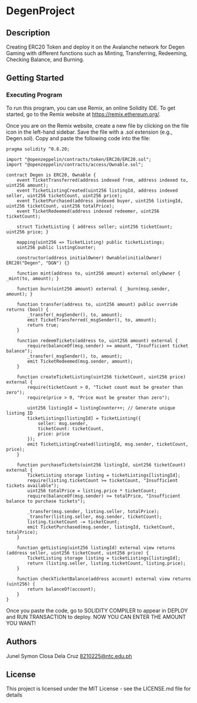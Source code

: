 # DegenProject
## Description
 Creating ERC20 Token and deploy it on the Avalanche network for Degen Gaming with different functions such as Minting, Transferring, Redeeming, Checking Balance, and Burning.

## Getting Started

### Executing Program
To run this program, you can use Remix, an online Solidity IDE. To get started, go to the Remix website at https://remix.ethereum.org/.

Once you are on the Remix website, create a new file by clicking on the file icon in the left-hand sidebar. Save the file with a .sol extension (e.g., Degen.sol). Copy and paste the following code into the file:

```
pragma solidity ^0.8.20;

import "@openzeppelin/contracts/token/ERC20/ERC20.sol";
import "@openzeppelin/contracts/access/Ownable.sol";

contract Degen is ERC20, Ownable {
    event TicketTransferred(address indexed from, address indexed to, uint256 amount);
    event TicketListingCreated(uint256 listingId, address indexed seller, uint256 ticketCount, uint256 price);
    event TicketPurchased(address indexed buyer, uint256 listingId, uint256 ticketCount, uint256 totalPrice);
    event TicketRedeemed(address indexed redeemer, uint256 ticketCount);

    struct TicketListing { address seller; uint256 ticketCount; uint256 price; }

    mapping(uint256 => TicketListing) public ticketListings;
    uint256 public listingCounter;

    constructor(address initialOwner) Ownable(initialOwner) ERC20("Degen", "DGN") {}

    function mint(address to, uint256 amount) external onlyOwner { _mint(to, amount); }

    function burn(uint256 amount) external { _burn(msg.sender, amount); }

    function transfer(address to, uint256 amount) public override returns (bool) { 
        _transfer(_msgSender(), to, amount); 
        emit TicketTransferred(_msgSender(), to, amount);
        return true; 
    }

    function redeemTickets(address to, uint256 amount) external {
        require(balanceOf(msg.sender) >= amount, "Insufficient ticket balance");
        _transfer(_msgSender(), to, amount); 
        emit TicketRedeemed(msg.sender, amount);
    }   

    function createTicketListing(uint256 ticketCount, uint256 price) external {
        require(ticketCount > 0, "Ticket count must be greater than zero");
        require(price > 0, "Price must be greater than zero");

        uint256 listingId = listingCounter++; // Generate unique listing ID
        ticketListings[listingId] = TicketListing({
            seller: msg.sender,
            ticketCount: ticketCount,
            price: price
        });
        emit TicketListingCreated(listingId, msg.sender, ticketCount, price);
    }

    function purchaseTickets(uint256 listingId, uint256 ticketCount) external {
        TicketListing storage listing = ticketListings[listingId];
        require(listing.ticketCount >= ticketCount, "Insufficient tickets available");
        uint256 totalPrice = listing.price * ticketCount;
        require(balanceOf(msg.sender) >= totalPrice, "Insufficient balance to purchase tickets");

        _transfer(msg.sender, listing.seller, totalPrice);
        _transfer(listing.seller, msg.sender, ticketCount);
        listing.ticketCount -= ticketCount;
        emit TicketPurchased(msg.sender, listingId, ticketCount, totalPrice);
    }

    function getListing(uint256 listingId) external view returns (address seller, uint256 ticketCount, uint256 price) {
        TicketListing storage listing = ticketListings[listingId];
        return (listing.seller, listing.ticketCount, listing.price);
    }

    function checkTicketBalance(address account) external view returns (uint256) { 
        return balanceOf(account); 
    }
}

```

Once you paste the code, go to SOLIDITY COMPILER to appear in DEPLOY and RUN TRANSACTION to deploy. NOW YOU CAN ENTER THE AMOUNT YOU WANT!

## Authors

Junel Symon Closa Dela Cruz
8210225@ntc.edu.ph


## License

This project is licensed under the MIT License - see the LICENSE.md file for details

